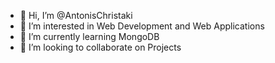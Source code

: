 - 👋 Hi, I’m @AntonisChristaki
- 👀 I’m interested in Web Development and Web Applications
- 🌱 I’m currently learning MongoDB
- 💞️ I’m looking to collaborate on Projects

<!---
AntonisChristaki/AntonisChristaki is a ✨ special ✨ repository because its `README.md` (this file) appears on your GitHub profile.
You can click the Preview link to take a look at your changes.
--->
